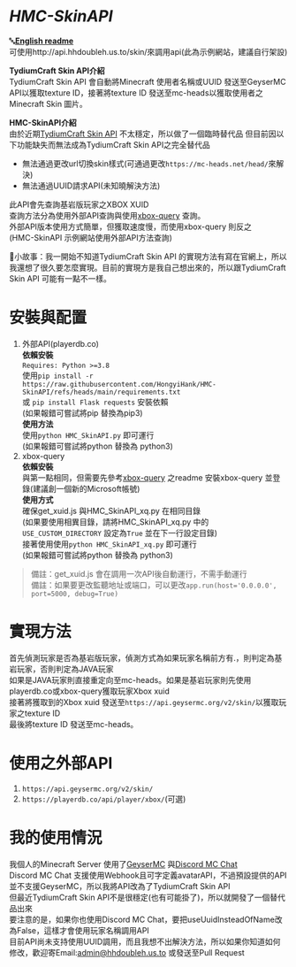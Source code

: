 
# *HMC-SkinAPI*
🔤[**English readme**](https://github.com/HongyiHank/HMC-SkinAPI/blob/main/README_EN.md)<br>
可使用http://api.hhdoubleh.us.to/skin/<UUID>來調用api(此為示例網站，建議自行架設)<br>

**TydiumCraft Skin API介紹**<br>
TydiumCraft Skin API 會自動將Minecraft 使用者名稱或UUID 發送至GeyserMC API以獲取texture ID，接著將texture ID 發送至mc-heads以獲取使用者之Minecraft Skin 圖片。

**HMC-SkinAPI介紹**<br>
由於近期[TydiumCraft Skin API](https://tydiumcraft.net/docs/skinapi) 不太穩定，所以做了一個臨時替代品
但目前因以下功能缺失而無法成為TydiumCraft Skin API之完全替代品

 - 無法通過更改url切換skin樣式(可通過更改`https://mc-heads.net/head/`來解決)
 - 無法通過UUID請求API(未知曉解決方法)

此API會先查詢基岩版玩家之XBOX XUID <br>
查詢方法分為使用外部API查詢與使用[xbox-query](https://github.com/XiYang6666/xbox-query) 查詢。<br>
外部API版本使用方式簡單，但獲取速度慢，而使用xbox-query 則反之<br>
(HMC-SkinAPI 示例網站使用外部API方法查詢)

📕小故事：我一開始不知道TydiumCraft Skin API 的實現方法有寫在官網上，所以我還想了很久要怎麼實現。目前的實現方是我自己想出來的，所以跟TydiumCraft Skin API 可能有一點不一樣。
# 安裝與配置

 1. 外部API(playerdb.co)<br>
**依賴安裝**<br>
`Requires: Python >=3.8`<br>
使用`pip install -r https://raw.githubusercontent.com/HongyiHank/HMC-SkinAPI/refs/heads/main/requirements.txt`<br>
或 `pip install Flask requests` 安裝依賴<br>
(如果報錯可嘗試將pip 替換為pip3)<br>
**使用方法**<br>
使用`python HMC_SkinAPI.py` 即可運行<br>
(如果報錯可嘗試將python 替換為 python3)<br>
 2. xbox-query<br>
 **依賴安裝**<br>
與第一點相同，但需要先參考[xbox-query](https://github.com/XiYang6666/xbox-query) 之readme 安裝xbox-query 並登錄(建議創一個新的Microsoft帳號)<br>
**使用方式**<br>
確保get_xuid.js 與HMC_SkinAPI_xq.py 在相同目錄<br>
(如果要使用相異目錄，請將HMC_SkinAPI_xq.py 中的`USE_CUSTOM_DIRECTORY` 設定為`True` 並在下一行設定目錄)<br>
接著使用使用`python HMC_SkinAPI_xq.py` 即可運行<br>
(如果報錯可嘗試將python 替換為 python3)<br>

> 備註：get_xuid.js 會在調用一次API後自動運行，不需手動運行<br>
> 備註：如果要更改監聽地址或端口，可以更改`app.run(host='0.0.0.0', port=5000, debug=True)`
# 實現方法<br>

首先偵測玩家是否為基岩版玩家，偵測方式為如果玩家名稱前方有.，則判定為基岩玩家，否則判定為JAVA玩家<br>
如果是JAVA玩家則直接重定向至mc-heads。如果是基岩玩家則先使用playerdb.co或xbox-query獲取玩家Xbox xuid<br>
接著將獲取到的Xbox xuid 發送至`https://api.geysermc.org/v2/skin/`以獲取玩家之texture ID<br>
最後將texture ID 發送至mc-heads。
# 使用之外部API

1. `https://api.geysermc.org/v2/skin/`<br>
2. `https://playerdb.co/api/player/xbox/`(可選)
# 我的使用情況

我個人的Minecraft Server 使用了[GeyserMC](https://geysermc.org/) 與[Discord MC Chat](https://github.com/Xujiayao/Discord-MC-Chat)<br>
Discord MC Chat 支援使用Webhook且可字定義avatarAPI，不過預設提供的API並不支援GeyserMC，所以我將API改為了TydiumCraft Skin API<br>
但最近TydiumCraft Skin API不是很穩定(也有可能掛了)，所以就開發了一個替代品出來<br>
要注意的是，如果你也使用Discord MC Chat，要把useUuidInsteadOfName改為False，這樣才會使用玩家名稱調用API<br>
目前API尚未支持使用UUID調用，而且我想不出解決方法，所以如果你知道如何修改，歡迎寄Email:admin@hhdoubleh.us.to 或發送至Pull Request